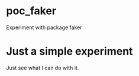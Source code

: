 # poc_faker
Experiment with package faker

# Just a simple experiment
Just see what I can do with it.
